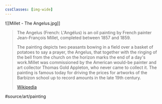 ```yaml
---
cssClasses: [img-wide]
---
```



![[Millet - The Angelus.jpg]]

> The Angelus (French: L'Angélus) is an oil painting by French painter Jean-François Millet, completed between 1857 and 1859.
>
> The painting depicts two peasants bowing in a field over a basket of potatoes to say a prayer, the Angelus, that together with the ringing of the bell from the church on the horizon marks the end of a day's work.Millet was commissioned by the American would-be painter and art collector Thomas Gold Appleton, who never came to collect it. The painting is famous today for driving the prices for artworks of the Barbizon school up to record amounts in the late 19th century.
>
> [Wikipedia](https://en.wikipedia.org/wiki/The%20Angelus%20(painting))

#source/art/painting